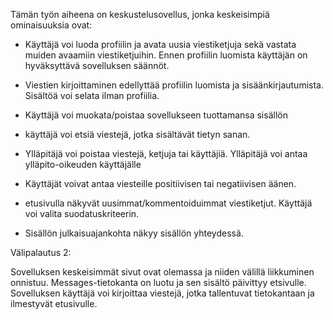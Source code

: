 Tämän työn aiheena on keskustelusovellus, jonka keskeisimpiä ominaisuuksia ovat:

- Käyttäjä voi luoda profiilin ja avata uusia viestiketjuja sekä vastata
muiden avaamiin viestiketjuihin. Ennen profiilin luomista käyttäjän on hyväksyttävä
 sovelluksen säännöt.

- Viestien kirjoittaminen edellyttää profiilin luomista ja 
sisäänkirjautumista. Sisältöä voi selata ilman profiilia.

- Käyttäjä voi muokata/poistaa sovellukseen tuottamansa sisällön

- käyttäjä voi etsiä viestejä, jotka sisältävät tietyn sanan.

- Ylläpitäjä voi poistaa viestejä, ketjuja tai käyttäjiä.
 Ylläpitäjä voi antaa ylläpito-oikeuden käyttäjälle

- Käyttäjät voivat antaa viesteille positiivisen tai negatiivisen äänen. 

- etusivulla näkyvät uusimmat/kommentoiduimmat viestiketjut. Käyttäjä voi 
valita suodatuskriteerin.

- Sisällön julkaisuajankohta näkyy sisällön yhteydessä.

Välipalautus 2:

Sovelluksen keskeisimmät sivut ovat olemassa ja niiden välillä liikkuminen
 onnistuu. Messages-tietokanta on luotu ja sen sisältö päivittyy etsivulle.
 Sovelluksen käyttäjä voi kirjoittaa viestejä, jotka tallentuvat tietokantaan
ja ilmestyvät etusivulle.
